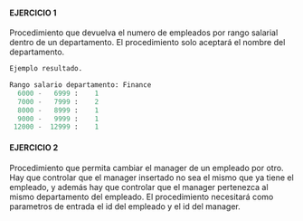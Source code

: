 #### EJERCICIO 1

Procedimiento que devuelva  el numero de empleados por rango salarial dentro de un departamento.
El procedimiento solo aceptará el nombre del departamento.

```sql
Ejemplo resultado.

Rango salario departamento: Finance
  6000 -   6999 :    1
  7000 -   7999 :    2
  8000 -   8999 :    1
  9000 -   9999 :    1
 12000 -  12999 :    1
```

#### EJERCICIO 2

Procedimiento que permita cambiar el manager de un empleado por otro. Hay que controlar que el manager insertado no sea el mismo
que ya tiene el empleado, y además hay que controlar que el manager pertenezca al mismo departamento del empleado.
El procedimiento necesitará como parametros  de entrada el id del empleado y el id del manager.
